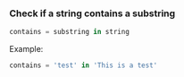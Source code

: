### Check if a string contains a substring
```Python
contains = substring in string
```

Example:
```Python
contains = 'test' in 'This is a test'
```
